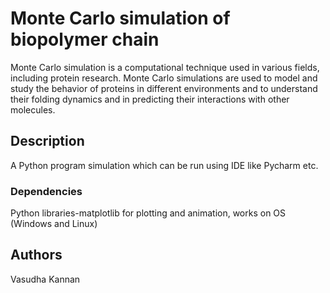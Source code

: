 # Monte Carlo simulation of biopolymer chain

Monte Carlo simulation is a computational technique used in various fields, including protein research. Monte Carlo simulations are used to model and study the behavior of proteins in different environments and to understand their folding dynamics and in predicting their interactions with other molecules. 


## Description

 A Python program simulation which can be run using IDE like Pycharm etc. 


### Dependencies

Python libraries-matplotlib for plotting and animation,
works on OS (Windows and Linux)

## Authors

Vasudha Kannan

